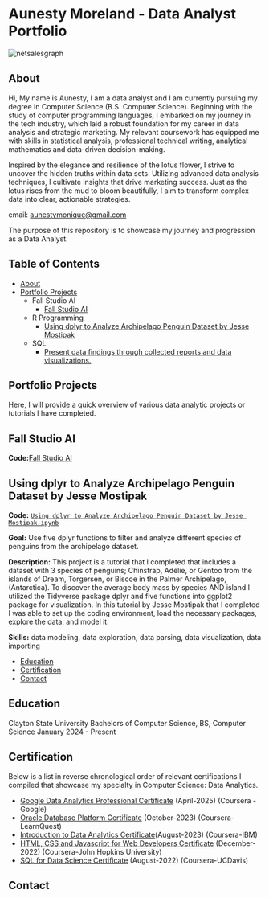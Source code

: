  # Aunesty Moreland - Data Analyst Portfolio
![netsalesgraph](Cake-Pop-Sales-Analysis/images/Dashboard1.png)
## About
Hi, My name is Aunesty, I am a data analyst and I am currently pursuing my degree in Computer Science (B.S. Computer Science). Beginning with the study of computer programming languages, I embarked on my journey in the tech industry, which laid a robust foundation for my career in data analysis and strategic marketing. My relevant coursework has equipped me with skills in statistical analysis, professional technical writing, analytical mathematics and data-driven decision-making.

 Inspired by the elegance and resilience of the lotus flower, I strive to uncover the hidden truths within data sets. Utilizing advanced data analysis techniques, I cultivate insights that drive marketing success. Just as the lotus rises from the mud to bloom beautifully, I aim to transform complex data into clear, actionable strategies.


email: aunestymonique@gmail.com

The purpose of this repository is to showcase my journey and progression as a Data Analyst. 

## Table of Contents
- [About](https://github.com/aunestly/aun-m_portfolio/blob/main/README.md#about)
- [Portfolio Projects](https://github.com/aunestly/aun-m_portfolio/blob/main/README.md#portfolio-projects)
  - Fall Studio AI
    - [Fall Studio AI](https://github.com/Aunestly/Fall-AI-Studio-Project/blob/main/README.md#fall-ai-studio-project) 
  - R Programming
    - [ Using dplyr to Analyze Archipelago Penguin Dataset by Jesse Mostipak](https://aunestly.github.io/aun-m_portfolio/#using-dplyr-to-analyze-archipelago-penguin-dataset-by-jesse-mostipak)
  - SQL
    - [ Present data findings through collected reports and data visualizations.]() 

## Portfolio Projects
Here, I will provide a quick overview of various data analytic projects or tutorials I have completed.

## Fall Studio AI
**Code:**[Fall Studio AI](https://github.com/Aunestly/Fall-AI-Studio-Project/blob/main/README.md#fall-ai-studio-project)

## Using dplyr to Analyze Archipelago Penguin Dataset by Jesse Mostipak
**Code:** [`Using dplyr to Analyze Archipelago Penguin Dataset by Jesse Mostipak.ipynb`](https://github.com/Aunestly/aun-m_portfolio/blob/main/Using%20dplyr%20to%20Analyze%20Archipelago%20Penguin%20Dataset%20by%20Jesse%20Mostipak.ipynb)

**Goal:** Use five dplyr functions to filter and analyze different species of penguins from the archipelago dataset.

**Description:** This project is a tutorial that I completed that includes a dataset with 3 species of penguins; Chinstrap, Adélie, or Gentoo from the islands of Dream, Torgersen, or Biscoe in the Palmer Archipelago, (Antarctica). To discover the average body mass by species AND island I utilized the Tidyverse package dplyr and five functions into ggplot2 package for visualization. In this tutorial by Jesse Mostipak that I completed I was able to set up the coding environment, load the necessary packages, explore the data, and model it. 

**Skills:** data modeling, data exploration, data parsing, data visualization, data importing
 - [Education](https://github.com/Aunestly/aun-m_portfolio/blob/main/README.md#education)
 - [Certification](https://github.com/Aunestly/aun-m_portfolio/blob/main/README.md#certification)
 - [Contact](https://github.com/Aunestly/aun-m_portfolio/blob/main/README.md#contact)

## Education
Clayton State University
Bachelors of Computer Science, BS, Computer Science
January 2024 - Present
## Certification
Below is a list in reverse chronological order of  relevant certifications I compiled that showcase my specialty in Computer Science: Data Analytics.
- [Google Data Analytics Professional Certificate](https://www.coursera.org/account/accomplishments/specialization/certificate/OL09609MJUKL) (April-2025) (Coursera - Google)
- [Oracle Database Platform Certificate](https://www.coursera.org/account/accomplishments/verify/89DNSW5BU3EH) (October-2023) (Coursera-LearnQuest)
- [Introduction to Data Analytics Certificate](https://www.coursera.org/account/accomplishments/verify/O6N3MCVTLTR2)(August-2023) (Coursera-IBM)
- [HTML, CSS and Javascript for Web Developers Certificate](https//www.coursera.org/account/accomplishments/verify/K2ZMPBTSKS9W) (December-2022) (Coursera-John Hopkins University)
- [SQL for Data Science Certificate](https://www.coursera.org/account/accomplishments/verify/7QZ6ZYEWAFL6) (August-2022) (Coursera-UCDavis)




## Contact

